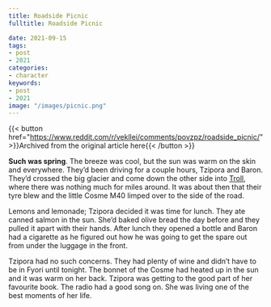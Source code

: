 ```yaml
---
title: Roadside Picnic
fulltitle: Roadside Picnic

date: 2021-09-15
tags:
- post
- 2021
categories:
- character
keywords:
- post
- 2021
image: "/images/picnic.png"
---
```


{{< button href="https://www.reddit.com/r/vekllei/comments/povzpz/roadside_picnic/" >}}Archived from the original article here{{< /button >}}

**Such was spring**. The breeze was cool, but the sun was warm on the skin and everywhere. They’d been driving for a couple hours, Tzipora and Baron. They’d crossed the big glacier and come down the other side into [Troll](/utopia/vekllei/landscape/boroughs/troll/), where there was nothing much for miles around. It was about then that their tyre blew and the little Cosme M40 limped over to the side of the road.

Lemons and lemonade; Tzipora decided it was time for lunch. They ate canned salmon in the sun. She’d baked olive bread the day before and they pulled it apart with their hands. After lunch they opened a bottle and Baron had a cigarette as he figured out how he was going to get the spare out from under the luggage in the front.

Tzipora had no such concerns. They had plenty of wine and didn’t have to be in Fyori until tonight. The bonnet of the Cosme had heated up in the sun and it was warm on her back. Tzipora was getting to the good part of her favourite book. The radio had a good song on. She was living one of the best moments of her life.
